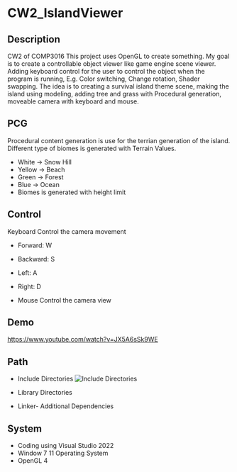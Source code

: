 # CW2_IslandViewer
## Description
  CW2 of COMP3016
  This project uses OpenGL to create something.
  My goal is to create a controllable object viewer like game engine scene viewer.
  Adding keyboard control for the user to control the object when the program is running, E.g. Color switching, Change rotation, Shader swapping.
  The idea is to creating a survival island theme scene, making the island using modeling, adding tree and grass with Procedural generation, moveable camera with keyboard and mouse.

## PCG
Procedural content generation is use for the terrian generation of the island. 
Different type of biomes is generated with Terrain Values. 
* White -> Snow Hill
* Yellow -> Beach
* Green -> Forest
* Blue -> Ocean
* Biomes is generated with height limit


## Control
  Keyboard Control the camera movement
* Forward:  W
* Backward: S
* Left:     A
* Right:    D
  
* Mouse Control the camera view

## Demo
https://www.youtube.com/watch?v=JX5A6sSk9WE

## Path
* Include Directories
  ![Include Directories](https://github.com/Raymondwaimcheng/CW2_IslandViewer/assets/147705610/dfe09975-4a4f-4546-8e11-52eeab1276e2)
* Library Directories
  
* Linker- Additional Dependencies


## System
* Coding using Visual Studio 2022
* Window 7 11 Operating System
* OpenGL 4
